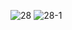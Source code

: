 ![28](https://user-images.githubusercontent.com/69049801/129013509-84f5eb89-5bdc-437c-9901-425dbd5be328.PNG)
![28-1](https://user-images.githubusercontent.com/69049801/129013515-3f9410c3-b1fb-45c3-ba8a-245370835708.PNG)
